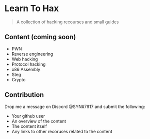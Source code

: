 # Learn To Hax 
> A collection of hacking recourses and small guides

## Content (coming soon)
* PWN 
* Reverse engineering
* Web hacking
* Protocol hacking
* x86 Assembly
* Steg
* Crypto

## Contribution
Drop me a message on Discord @SYN#7617 and submit the following:
* Your github user
* An overview of the content
* The content itself
* Any links to other recoruses related to the content

